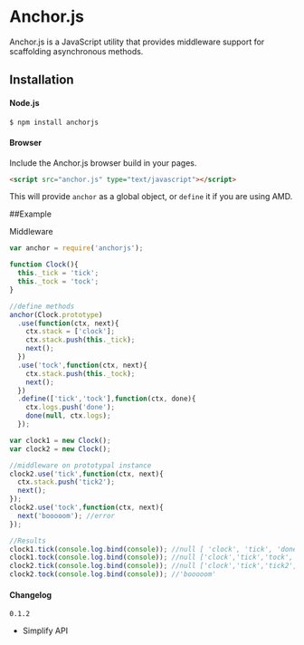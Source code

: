# Anchor.js

Anchor.js is a JavaScript utility that provides middleware support for scaffolding asynchronous methods.

## Installation

#### Node.js

```bash
$ npm install anchorjs
```

#### Browser

Include the Anchor.js browser build in your pages.

```html
<script src="anchor.js" type="text/javascript"></script>
```

This will provide `anchor` as a global object, or `define` it if you are using AMD.

##Example

Middleware

```js
var anchor = require('anchorjs');

function Clock(){
  this._tick = 'tick';
  this._tock = 'tock';
}

//define methods
anchor(Clock.prototype)
  .use(function(ctx, next){
    ctx.stack = ['clock'];
    ctx.stack.push(this._tick);
    next();
  })
  .use('tock',function(ctx, next){
    ctx.stack.push(this._tock);
    next();
  })
  .define(['tick','tock'],function(ctx, done){
    ctx.logs.push('done');
    done(null, ctx.logs);
  });

var clock1 = new Clock();
var clock2 = new Clock();

//middleware on prototypal instance
clock2.use('tick',function(ctx, next){
  ctx.stack.push('tick2');
  next();
});
clock2.use('tock',function(ctx, next){
  next('booooom'); //error
});

//Results
clock1.tick(console.log.bind(console)); //null [ 'clock', 'tick', 'done' ]
clock1.tock(console.log.bind(console)); //null ['clock','tick','tock','done']
clock2.tick(console.log.bind(console)); //null ['clock','tick','tick2','more tick','done']
clock2.tock(console.log.bind(console)); //'booooom'
```
#### Changelog

`0.1.2`
- Simplify API
